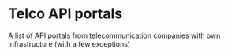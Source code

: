 # Telco API portals

A list of API portals from telecommunication companies with own infrastructure
(with a few exceptions)
